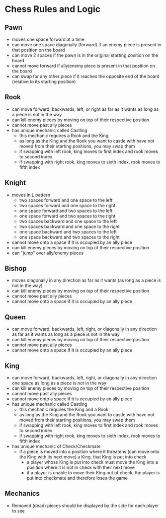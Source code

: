 
# Chess Rules and Logic

## Pawn
- moves one space forward at a time
- can move one space diagonally (forward) if an enemy piece is present in that position on the board
- can move 2 spaces if the pawn is in the original starting position on the board
- cannot move forward if ally/enemy piece is present in that position on the board
- can swap for any other piece if it reaches the opposite end of the board (relative to its starting position)

## Rook
- can move forward, backwards, left, or right as far as it wants as long as a piece is not in the way
- can kill enemy pieces by moving on top of their respective position
- cannot move past ally pieces
- has unique mechanic called Castling
    - this mechanic requires a Rook and the King
    - as long as the King and the Rook you want to castle with have not moved from their starting positions, you may swap them
    - if swapping with left rook, king moves to first index and rook moves to second index
    - if swapping with right rook, king moves to sixth index, rook moves to fifth index

## Knight
- moves in L pattern
    - two spaces forward and one space to the left
    - two spaces forward and one space to the right
    - one space forward and two spaces to the left
    - one space forward and two spaces to the right
    - two spaces backward and one space to the left
    - two spaces backward and one space to the right
    - one space backward and two spaces to the left
    - one space backward and two spaces to the right
- cannot move onto a space if it is occupied by an ally piece
- can kill enemy pieces by moving on top of their respective position
- can "jump" over ally/enemy pieces

## Bishop
- moves diagonally in any direction as far as it wants (as long as a piece is not in the way)
- can kill enemy pieces by moving on top of their respective position
- cannot move past ally pieces
- cannot move onto a space if it is occupied by an ally piece

## Queen
- can move forward, backwards, left, right, or diagonally in any direction as far as it wants as long as a piece is not in the way
- can kill enemy pieces by moving on top of their respective position
- cannot move past ally pieces
- cannot move onto a space if it is occupied by an ally piece

## King
- can move forward, backwards, left, right, or diagonally in any direction one space as long as a piece is not in the way
- can kill enemy pieces by moving on top of their respective position
- cannot move past ally pieces
- cannot move onto a space if it is occupied by an ally piece
- has unique mechanic called Castling
    - this mechanic requires the King and a Rook
    - as long as the King and the Rook you want to castle with have not moved from their starting positions, you may swap them
    - if swapping with left rook, king moves to first index and rook moves to second index
    - if swapping with right rook, king moves to sixth index, rook moves to fifth index
- has unique mechanic of Check/Checkmate
    - if a piece is moved into a position where it threatens (can move onto the King with its next move) a King, that King is put into check
        - a player whose King is put into check must move the King into a position where it is not in check with their next move
        - if a player is unable to move their King out of check, the player is put into checkmate and therefore loses the game

## Mechanics
- Removed (dead) pieces should be displayed by the side for each player to see
